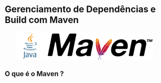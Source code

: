# Gerenciamento de Dependências e Build com Maven

<p align="center"><img src="./images/java.png" width=18%> <img src="./images/maven.png"></p>

## O que é o Maven ?

